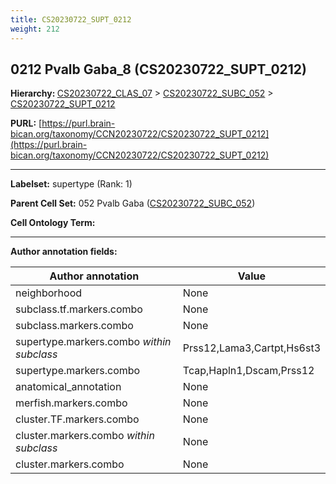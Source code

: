 ```yaml
---
title: CS20230722_SUPT_0212
weight: 212
---
```

## 0212 Pvalb Gaba_8 (CS20230722_SUPT_0212)
<b>Hierarchy: </b>
[CS20230722_CLAS_07](../CS20230722_CLAS_07) >
[CS20230722_SUBC_052](../CS20230722_SUBC_052) >
[CS20230722_SUPT_0212](../CS20230722_SUPT_0212)

**PURL:** [https://purl.brain-bican.org/taxonomy/CCN20230722/CS20230722_SUPT_0212](https://purl.brain-bican.org/taxonomy/CCN20230722/CS20230722_SUPT_0212)

---


**Labelset:** supertype (Rank: 1)

**Parent Cell Set:** 052 Pvalb Gaba ([CS20230722_SUBC_052](../CS20230722_SUBC_052))



**Cell Ontology Term:** 

[MARKER GENES.]: #


---

[TRANSFERRED ANNOTATIONS.]: #


[AUTHOR ANNOTATION FIELDS.]: #


**Author annotation fields:**

| Author annotation | Value |
|-------------------|-------|
|neighborhood|None|
|subclass.tf.markers.combo|None|
|subclass.markers.combo|None|
|supertype.markers.combo _within subclass_|Prss12,Lama3,Cartpt,Hs6st3|
|supertype.markers.combo|Tcap,Hapln1,Dscam,Prss12|
|anatomical_annotation|None|
|merfish.markers.combo|None|
|cluster.TF.markers.combo|None|
|cluster.markers.combo _within subclass_|None|
|cluster.markers.combo|None|
